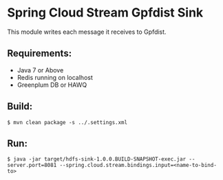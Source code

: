 Spring Cloud Stream Gpfdist Sink
================================

This module writes each message it receives to Gpfdist.

## Requirements:

* Java 7 or Above
* Redis running on localhost
* Greenplum DB or HAWQ

## Build:

```
$ mvn clean package -s ../.settings.xml
```

## Run:

```
$ java -jar target/hdfs-sink-1.0.0.BUILD-SNAPSHOT-exec.jar --server.port=8081 --spring.cloud.stream.bindings.input=<name-to-bind-to>
```

